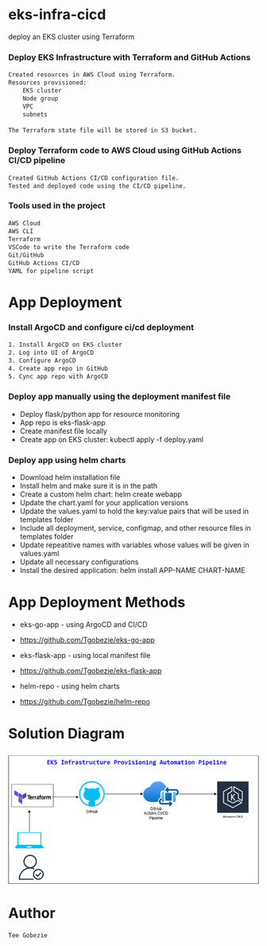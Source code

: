 # eks-infra-cicd

deploy an EKS cluster using Terraform
### Deploy EKS Infrastructure with Terraform and GitHub Actions
```
Created resources in AWS Cloud using Terraform.
Resources provisioned:
    EKS cluster
    Node group 
    VPC
    subnets 

The Terraform state file will be stored in S3 bucket.
```


### Deploy Terraform code to AWS Cloud using GitHub Actions CI/CD pipeline
```
Created GitHub Actions CI/CD configuration file.
Tested and deployed code using the CI/CD pipeline.
```


### Tools used in the project
```
AWS Cloud
AWS CLI
Terraform
VSCode to write the Terraform code
Git/GitHub
GitHub Actions CI/CD
YAML for pipeline script
```


# App Deployment

### Install ArgoCD and configure ci/cd deployment
```
1. Install ArgoCD on EKS cluster
2. Log into UI of ArgoCD
3. Configure ArgoCD
4. Create app repo in GitHub
5. Cync app repo with ArgoCD
```


### Deploy app manually using the deployment manifest file
- Deploy flask/python app for resource monitoring
- App repo is eks-flask-app
- Create manifest file locally
- Create app on EKS cluster: kubectl apply -f deploy.yaml


### Deploy app using helm charts
- Download helm installation file
- Install helm and make sure it is in the path
- Create a custom helm chart: helm create webapp
- Update the chart.yaml for your application versions
- Update the values.yaml to hold the key:value pairs that will be used in templates folder
- Include all deployment, service, configmap, and other resource files in templates folder
- Update repeatitive names with variables whose values will be given in values.yaml
- Update all necessary configurations
- Install the desired application: helm install APP-NAME CHART-NAME



# App Deployment Methods

- eks-go-app - using ArgoCD and CI/CD
- https://github.com/Tgobezie/eks-go-app

- eks-flask-app - using local manifest file
- https://github.com/Tgobezie/eks-flask-app

- helm-repo - using helm charts
- https://github.com/Tgobezie/helm-repo



# Solution Diagram

<img src="images/eks-infra-cicd.png" width="600">




# Author
```
Tee Gobezie
```
